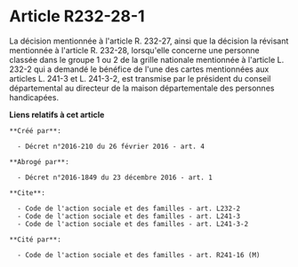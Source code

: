 # Article R232-28-1

La décision mentionnée à l'article R. 232-27, ainsi que la décision la révisant mentionnée à l'article R. 232-28, lorsqu'elle
concerne une personne classée dans le groupe 1 ou 2 de la grille nationale mentionnée à l'article L. 232-2 qui a demandé le
bénéfice de l'une des cartes mentionnées aux articles L. 241-3 et L. 241-3-2, est transmise par le président du conseil
départemental au directeur de la maison départementale des personnes handicapées.

**Liens relatifs à cet article**

	**Créé par**:

	  - Décret n°2016-210 du 26 février 2016 - art. 4

	**Abrogé par**:

	  - Décret n°2016-1849 du 23 décembre 2016 - art. 1

	**Cite**:

	  - Code de l'action sociale et des familles - art. L232-2
	  - Code de l'action sociale et des familles - art. L241-3
	  - Code de l'action sociale et des familles - art. L241-3-2

	**Cité par**:

	  - Code de l'action sociale et des familles - art. R241-16 (M)
